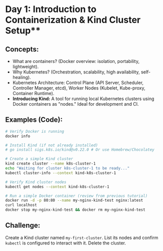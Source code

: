 # Day 1: Introduction to Containerization & Kind Cluster Setup**

## **Concepts:**
  * What are containers? (Docker overview: isolation, portability, lightweight).
  * Why Kubernetes? (Orchestration, scalability, high availability, self-healing).
  * Kubernetes Architecture: Control Plane (API Server, Scheduler, Controller Manager, etcd), Worker Nodes (Kubelet, Kube-proxy, Container Runtime).
  * **Introducing Kind:** A tool for running local Kubernetes clusters using Docker containers as "nodes." Ideal for development and CI.

## **Examples (Code):**
```bash
# Verify Docker is running
docker info

# Install Kind (if not already installed)
# go install sigs.k8s.io/kind@v0.22.0 # Or use Homebrew/Chocolatey

# Create a simple Kind cluster
kind create cluster --name k8s-cluster-1
echo "Waiting for cluster k8s-cluster-1 to be ready..."
kubectl cluster-info --context kind-k8s-cluster-1

# Verify Kind cluster nodes
kubectl get nodes --context kind-k8s-cluster-1

# Run a simple Docker container (review from previous tutorial)
docker run -d -p 80:80 --name my-nginx-kind-test nginx:latest
curl localhost
docker stop my-nginx-kind-test && docker rm my-nginx-kind-test
```
## **Challenge:** 
Create a Kind cluster named `my-first-cluster`. List its nodes and confirm `kubectl` is configured to interact with it. Delete the cluster.
